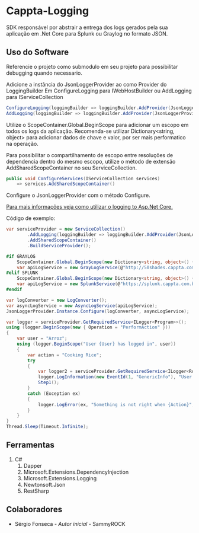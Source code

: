 # Cappta-Logging
SDK responsável por abstrair a entrega dos logs gerados pela sua aplicação em .Net Core para Splunk ou Graylog no formato JSON.

## Uso do Software
Referencie o projeto como submodulo em seu projeto para possibilitar debugging quando necessario.

Adicione a instância do JsonLoggerProvider ao como Provider do LoggingBuilder
Em ConfigureLogging para IWebHostBuilder ou AddLogging para IServiceCollection
```csharp
ConfigureLogging(loggingBuilder => loggingBuilder.AddProvider(JsonLoggerProvider.Instance))
AddLogging(loggingBuilder => loggingBuilder.AddProvider(JsonLoggerProvider.Instance))
```

Utilize o ScopeContainer.Global.BeginScope para adicionar um escopo em todos os logs da aplicação.
Recomenda-se utilizar Dictionary<string, object> para adicionar dados de chave e valor, por ser mais performatico na operação.

Para possibilitar o compartilhamento de escopo entre resoluções de dependencia dentro do mesmo escopo, utilize o método de extensão AddSharedScopeContainer no seu ServiceCollection.
```csharp
public void ConfigureServices(IServiceCollection services)
	=> services.AddSharedScopeContainer()
```

Configure o JsonLoggerProvider com o método Configure.

[Para mais informações veja como utilizar o logging to Asp.Net Core.](https://docs.microsoft.com/en-us/aspnet/core/fundamentals/logging/?view=aspnetcore-2.2)

Código de exemplo:
```csharp
var serviceProvider = new ServiceCollection()
		.AddLogging(loggingBuilder => loggingBuilder.AddProvider(JsonLoggerProvider.Instance))
		.AddSharedScopeContainer()
		.BuildServiceProvider();

#if GRAYLOG
	ScopeContainer.Global.BeginScope(new Dictionary<string, object>() { { "stream-key", "garbage" }, { "Host", Environment.MachineName } });
	var apiLogService = new GrayLogService(@"http://50shades.cappta.com.br:12201", JsonSerializer.Instance);
#elif SPLUNK
	ScopeContainer.Global.BeginScope(new Dictionary<string, object>() { { "ProviderName", "PaymentTransactionAuditor" }, { "Host", Environment.MachineName } });
	var apiLogService = new SplunkService(@"https://splunk.cappta.com.br:8088", "afecfb05-856f-42ef-a5f7-81d8342bf11f", JsonSerializer.Instance);
#endif

var logConverter = new LogConverter();
var asyncLogService = new AsyncLogService(apiLogService);
JsonLoggerProvider.Instance.Configure(logConverter, asyncLogService);

var logger = serviceProvider.GetRequiredService<ILogger<Program>>();
using (logger.BeginScope(new { Operation = "PerformAction" }))
{
	var user = "Arroz";
	using (logger.BeginScope("User {User} has logged in", user))
	{
		var action = "Cooking Rice";
		try
		{
			var logger2 = serviceProvider.GetRequiredService<ILogger<Robot>>();
			logger.LogInformation(new EventId(1, "GenericInfo"), "User is {Action}", action);
			Step1();
		}
		catch (Exception ex)
		{
			logger.LogError(ex, "Something is not right when {Action}", action);
		}
	}
}
Thread.Sleep(Timeout.Infinite);
```

## Ferramentas
1. C#
   1. Dapper
   1. Microsoft.Extensions.DependencyInjection
   1. Microsoft.Extensions.Logging
   1. Newtonsoft.Json
   1. RestSharp
 
 ## Colaboradores
 - Sérgio Fonseca - _Autor inicial_ - SammyROCK
